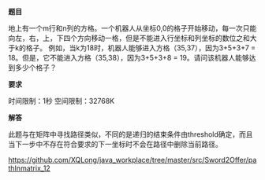 **题目**

地上有一个m行和n列的方格。一个机器人从坐标0,0的格子开始移动，每一次只能向左，右，上，下四个方向移动一格，但是不能进入行坐标和列坐标的数位之和大于k的格子。 例如，当k为18时，机器人能够进入方格（35,37），因为3+5+3+7 = 18。但是，它不能进入方格（35,38），因为3+5+3+8 = 19。请问该机器人能够达到多少个格子？

**要求**

时间限制：1秒 空间限制：32768K

**解答**

此题与在矩阵中寻找路径类似，不同的是递归的结束条件由threshold确定，而且当下一步中不存在符合要求的下一坐标时不会在路径中删除当前路径。

https://github.com/XQLong/java_workplace/tree/master/src/Sword2Offer/pathInmatrix_12